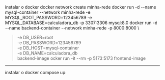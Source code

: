 instalar o docker
docker network create minha-rede
docker run -d --name mysql-container --network minha-rede   -e MYSQL_ROOT_PASSWORD=123456789   -e MYSQL_DATABASE=calculadora_db   -p 3307:3306 mysql:8.0
docker run -d --name backend-container --network minha-rede -p 8000:8000 \
>   -e DB_USER=root \
>   -e DB_PASSWORD=123456789 \
>   -e DB_HOST=mysql-container \
>   -e DB_NAME=calculadora_db \
>   backend-image
ocker run -it --rm -p 5173:5173 frontend-image
----------------------------------------------------------------------------------
instalar o docker compose up
